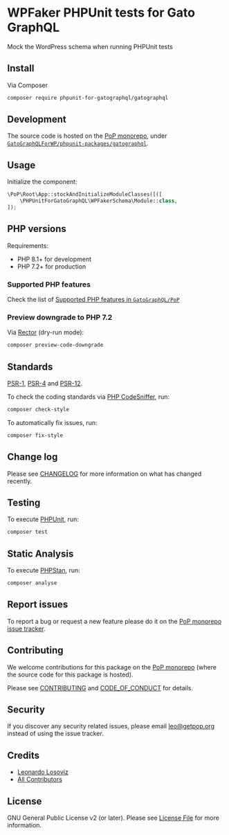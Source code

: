 # WPFaker PHPUnit tests for Gato GraphQL

<!--
[![Build Status][ico-travis]][link-travis]
[![Quality Score][ico-code-quality]][link-code-quality]
[![Software License][ico-license]](LICENSE.md)
[![Latest Version on Packagist][ico-version]][link-packagist]
[![Coverage Status][ico-scrutinizer]][link-scrutinizer]
[![Total Downloads][ico-downloads]][link-downloads]
-->

Mock the WordPress schema when running PHPUnit tests

## Install

Via Composer

``` bash
composer require phpunit-for-gatographql/gatographql
```

## Development

The source code is hosted on the [PoP monorepo](https://github.com/GatoGraphQL/PoP), under [`GatoGraphQLForWP/phpunit-packages/gatographql`](https://github.com/GatoGraphQL/PoP/tree/master/layers/GatoGraphQLForWP/phpunit-packages/gatographql).

## Usage

Initialize the component:

``` php
\PoP\Root\App::stockAndInitializeModuleClasses([([
    \PHPUnitForGatoGraphQL\WPFakerSchema\Module::class,
]);
```

## PHP versions

Requirements:

- PHP 8.1+ for development
- PHP 7.2+ for production

### Supported PHP features

Check the list of [Supported PHP features in `GatoGraphQL/PoP`](https://github.com/GatoGraphQL/PoP/blob/master/docs/supported-php-features.md)

### Preview downgrade to PHP 7.2

Via [Rector](https://github.com/rectorphp/rector) (dry-run mode):

```bash
composer preview-code-downgrade
```

## Standards

[PSR-1](https://www.php-fig.org/psr/psr-1), [PSR-4](https://www.php-fig.org/psr/psr-4) and [PSR-12](https://www.php-fig.org/psr/psr-12).

To check the coding standards via [PHP CodeSniffer](https://github.com/squizlabs/PHP_CodeSniffer), run:

``` bash
composer check-style
```

To automatically fix issues, run:

``` bash
composer fix-style
```

## Change log

Please see [CHANGELOG](CHANGELOG.md) for more information on what has changed recently.

## Testing

To execute [PHPUnit](https://phpunit.de/), run:

``` bash
composer test
```

## Static Analysis

To execute [PHPStan](https://github.com/phpstan/phpstan), run:

``` bash
composer analyse
```

## Report issues

To report a bug or request a new feature please do it on the [PoP monorepo issue tracker](https://github.com/GatoGraphQL/PoP/issues).

## Contributing

We welcome contributions for this package on the [PoP monorepo](https://github.com/GatoGraphQL/PoP) (where the source code for this package is hosted).

Please see [CONTRIBUTING](CONTRIBUTING.md) and [CODE_OF_CONDUCT](CODE_OF_CONDUCT.md) for details.

## Security

If you discover any security related issues, please email leo@getpop.org instead of using the issue tracker.

## Credits

- [Leonardo Losoviz][link-author]
- [All Contributors][link-contributors]

## License

GNU General Public License v2 (or later). Please see [License File](LICENSE.md) for more information.

[ico-version]: https://img.shields.io/packagist/v/phpunit-for-gatographql/gatographql.svg?style=flat-square
[ico-license]: https://img.shields.io/badge/license-GPLv2-brightgreen.svg?style=flat-square
[ico-travis]: https://img.shields.io/travis/phpunit-for-gatographql/gatographql/master.svg?style=flat-square
[ico-scrutinizer]: https://img.shields.io/scrutinizer/coverage/g/phpunit-for-gatographql/gatographql.svg?style=flat-square
[ico-code-quality]: https://img.shields.io/scrutinizer/g/phpunit-for-gatographql/gatographql.svg?style=flat-square
[ico-downloads]: https://img.shields.io/packagist/dt/phpunit-for-gatographql/gatographql.svg?style=flat-square

[link-packagist]: https://packagist.org/packages/phpunit-for-gatographql/gatographql
[link-travis]: https://travis-ci.org/phpunit-for-gatographql/gatographql
[link-scrutinizer]: https://scrutinizer-ci.com/g/phpunit-for-gatographql/gatographql/code-structure
[link-code-quality]: https://scrutinizer-ci.com/g/phpunit-for-gatographql/gatographql
[link-downloads]: https://packagist.org/packages/phpunit-for-gatographql/gatographql
[link-author]: https://github.com/leoloso
[link-contributors]: ../../../../../../contributors
